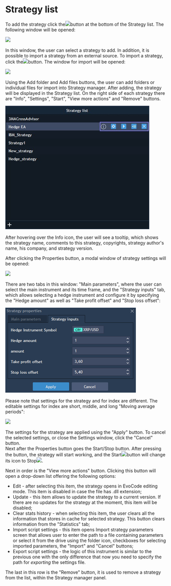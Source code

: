 # Strategy list

To add the strategy click the![](https://lh5.googleusercontent.com/isWhcrXfFRheDnXKkbMQHAiCau5nSDa6Bo4ANgeHrl_xNjKhQCcqHChg22KjICj4HI6V9s0kKwNYxMiSqzZ4ca5ySF_PQBDSrwPXvcrTTzugRiHd3NMoqK0tOUWCblwUB4kQC-Pp)button at the bottom of the Strategy list. The following window will be opened:

![](https://lh6.googleusercontent.com/RqCS8Pad-xSi_2tvayygIUSeAwRjKG2pMzV8JKg_fwJuWE4uHQg-s7gOlxyf-kvc-SMPMjK7uF7pEA8s0NCVcpY3joNyMHJajkAk93huoanwFvo7oPFym6LgcwoJbcmnzjTATaKP)

In this window, the user can select a strategy to add. In addition, it is possible to import a strategy from an external source. To import a strategy, click the![](https://lh6.googleusercontent.com/26tY-yBeRNZLu8S2pY1oYcMHoBP_n4fSKi7U2_pLHkE0JpDsLt0BhxeqUJpFrfvqmg6O1N0pBu-n4Bzza1i0Dej0bPi-yNX11btmBzVNwt0rj09_FzKiUJBTtVMyZ7Wnu6UP6iYy)button. The window for import will be opened:

![](https://lh3.googleusercontent.com/amjOg4uThuXHCV4BkbOlO_4JCfWAC5w1ORfrpXq4KqkrtMkCmniZ6sQLxvvdXKAStZrRqsEHvUaGvq-La-Wx3DVPuK8P9OdFd9DhtXE81ZZTfg4aVMod4EF1b_Y1NK-2k-7DszaS)

Using the Add folder and Add files buttons, the user can add folders or individual files for import into Strategy manager. After adding, the strategy will be displayed in the Strategy list. On the right side of each strategy there are "Info", "Settings", "Start", "View more actions" and "Remove" buttons.

![](../../../.gitbook/assets/5%20%281%29.jpg)

After hovering over the Info icon, the user will see a tooltip, which shows the strategy name, comments to this strategy, copyrights, strategy author's name, his company, and strategy version.

After clicking the Properties button, a modal window of strategy settings will be opened:

![](https://lh5.googleusercontent.com/a2p9nqjWJHQrNor249LLWE54ZpkuYpyxtwwUGr652QzelWsDNBHbLqYaZ9RfLNyw8jEO3Ormdw_JE-rrBe4HkVWld4lzmXslbCySqYXMErE-8kIjqq4rW8OXyJGJxbtfFkCCJtXv)

There are two tabs in this window: "Main parameters", where the user can select the main instrument and its time frame, and the "Strategy inputs" tab, which allows selecting a hedge instrument and configure it by specifying the "Hedge amount" as well as "Take profit offset" and "Stop loss offset":

![](../../../.gitbook/assets/image%20%2830%29.png)

Please note that settings for the strategy and for index are different. The editable settings for index are short, middle, and long "Moving average periods":

![](https://lh5.googleusercontent.com/IX10obEfgkkiam8ix8oddzJPjque214zZlCPiGx3z5QRKq2IlW5sSepqppQTnwRG_ycZ6X8B-kpu0pnik4qIZ_PCRyiqnVLcC7ZDar_TOpR6UtKS1xDt3idEvlxQYEWVO8oWH493)

The settings for the strategy are applied using the "Apply" button. To cancel the selected settings, or close the Settings window, click the "Cancel" button.  
Next after the Properties button goes the Start/Stop button. After pressing the button, the strategy will start working, and the Start![](https://lh6.googleusercontent.com/k5D7Eyf3-JDzaOehvho_Ex4_nevr5YC5gLn3zeJGSTnbFDYrSXmtEj16dMGATTmzijjtXyJKeffj977WjG5nDmepDMV3VBpnkvFvxoEk9BPusj_00lVGtXh8eMkHmGl9CTdqRZNA)button will change its icon to Stop![](https://lh3.googleusercontent.com/Iqa8WKsS7WQb-diHEgCaoRKxouw0atLulDUnyHodlPnQE4XUuELhYMgTOjtEyR66PkhF37ptLGj_v6O05ePG9fnLQNEDYuYy3avGLOzDHBGNo2q1g7MHraFSUPE0xxpsxnocftuX).

Next in order is the "View more actions" button. Clicking this button will open a drop-down list offering the following options:

* Edit - after selecting this item, the strategy opens in EvoCode editing mode. This item is disabled in case the file has .dll extension;
* Update - this item allows to update the strategy to a current version. If there are no updates for the strategy at the moment, this item will be disabled;
* Clear stats history - when selecting this item, the user clears all the information that stores in cache for selected strategy. This button clears information from the "Statistics" tab;
* Import script settings - this item opens Import strategy parameters screen that allows user to enter the path to a file containing parameters or select it from the drive using the folder icon, checkboxes for selecting imported parameters, the "Import" and "Cancel" buttons;
* Export script settings - the logic of this instrument is similar to the previous one with the only difference that now you need to specify the path for _exporting_ the settings file.

The last in this row is the "Remove" button, it is used to remove a strategy from the list, within the Strategy manager panel.


